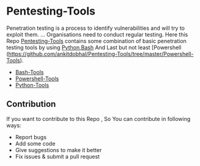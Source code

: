 

# Pentesting-Tools
Penetration testing is a process to identify vulnerabilities and will try to exploit them. ... Organisations need to conduct regular testing. Here this Repo [Pentesting-Tools](https://github.com/ankitdobhal/Pentesting-Tools) contains some combination of basic penetration testing tools by using [Python](https://github.com/ankitdobhal/Pentesting-Tools/tree/master/Python-Tools),[Bash](https://github.com/ankitdobhal/Pentesting-Tools/tree/master/Bash-Tools) And Last but not least [Powershell (https://github.com/ankitdobhal/Pentesting-Tools/tree/master/Powershell-Tools).
 * [Bash-Tools](https://github.com/ankitdobhal/Pentesting-Tools/tree/master/Bash-Tools)
 * [Powershell-Tools](https://github.com/ankitdobhal/Pentesting-Tools/tree/master/Powershell-Tools)
 * [Python-Tools](https://github.com/ankitdobhal/Pentesting-Tools/tree/master/Python-Tools)
## Contribution
   If you want to contribute to this Repo , So You can contribute in following ways:

- Report bugs
- Add some code
- Give suggestions to make it better
- Fix issues & submit a pull request
